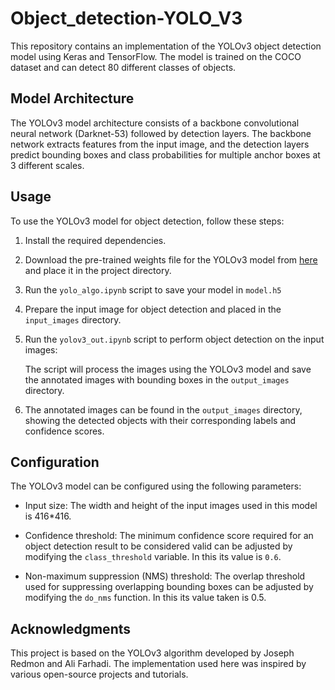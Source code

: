# Object_detection-YOLO_V3
This repository contains an implementation of the YOLOv3 object detection model using Keras and TensorFlow. The model is trained on the COCO dataset and can detect 80 different classes of objects.
## Model Architecture
The YOLOv3 model architecture consists of a backbone convolutional neural network (Darknet-53) followed by detection layers. The backbone network extracts features from the input image, and the detection layers predict bounding boxes and class probabilities for multiple anchor boxes at 3 different scales.
## Usage
To use the YOLOv3 model for object detection, follow these steps:
1. Install the required dependencies.
2. Download the pre-trained weights file for the YOLOv3 model from [here](https://pjreddie.com/media/files/yolov3.weights) and place it in the project directory.
3. Run the `yolo_algo.ipynb` script to save your model in `model.h5`
4. Prepare the input image for object detection and placed in the `input_images` directory.
5. Run the `yolov3_out.ipynb` script to perform object detection on the input images:

    The script will process the images using the YOLOv3 model and save the annotated images with bounding boxes in the `output_images` directory.

6. The annotated images can be found in the `output_images` directory, showing the detected objects with their corresponding labels and confidence scores.
## Configuration

The YOLOv3 model can be configured using the following parameters:

- Input size: The width and height of the input images used in this model is 416*416.

- Confidence threshold: The minimum confidence score required for an object detection result to be considered valid can be adjusted by modifying the `class_threshold` variable. In this its value is `0.6`.

- Non-maximum suppression (NMS) threshold: The overlap threshold used for suppressing overlapping bounding boxes can be adjusted by modifying the `do_nms` function. In this its value taken is 0.5.
## Acknowledgments
This project is based on the YOLOv3 algorithm developed by Joseph Redmon and Ali Farhadi. The implementation used here was inspired by various open-source projects and tutorials.
